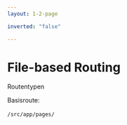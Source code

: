```yaml
---
layout: 1-2-page

inverted: "false"

---
```


# File-based Routing

Routentypen

Basisroute:<br><br>
`/src/app/pages/`

<template v-slot:right>

<div class="px-4 pt-8 flex flex-col">

### Verschiedene Routentypen

<div class="flex mt-4 text-sm flex-wrap">
  <ListItem class="w-72">

  #### Index-Route

  Definiert die Route für `/`. <br> Beispiele: `index.page.ts` oder `(home).page.ts`  

  </ListItem>

  <ListItem class="w-72">

  #### Statische Routen
  
  Definiert durch den Dateinamen, z.B. `about.page.ts` für die Route `/about`

  </ListItem>

  <ListItem class="w-72">

  #### Dynamische Routen

  Definiert durch Dateinamen in eckigen Klammern, z.B. `[productId].page.ts` für die Route `/products/:productId`.

  </ListItem>

<ListItem class="w-72">

#### Layout Routen

Übergeordnete Datei und untergeordnetes Verzeichnis mit demselben Namen, z.B. `products.page.ts` und `products/[productId].page.ts`.

  </ListItem>

<ListItem class="w-72">

#### Catch-all Routen

Wildcard Routen, z.B. <br>`[...not-found].page.ts`. Leitet alle unbekannten Routen auf <br> `/not-found` weiter.

  </ListItem>

<ListItem class="w-72">

#### Gruppierungen

Gruppiert einzelne Routen "thematisch", jedoch ohne das Routing zu beeinflussen: `(auth)/signup.page.ts` und `(auth)/login.page.ts` sind unter `/signup` und `/login` zu finden.

  </ListItem>
</div>



</div>





</template>
